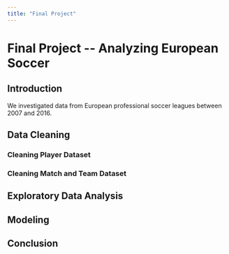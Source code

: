 ```yaml
---
title: "Final Project"
---
```

# Final Project -- Analyzing European Soccer 

## Introduction
We investigated data from European professional soccer leagues between 2007 and 2016. 

## Data Cleaning
### Cleaning Player Dataset

### Cleaning Match and Team Dataset

## Exploratory Data Analysis

## Modeling

## Conclusion
